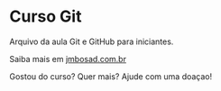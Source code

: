# Curso Git

Arquivo da aula Git e GitHub para iniciantes.

Saiba mais em [jmbosad.com.br](http://jmbosad.com.br)

Gostou do curso? Quer mais? Ajude com uma doaçao!
